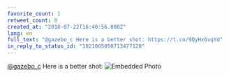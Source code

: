 ```yaml
---
favorite_count: 1
retweet_count: 0
created_at: "2018-07-22T16:40:56.000Z"
lang: en
full_text: "@gazebo_c Here is a better shot: https://t.co/9QyHx6vqYd"
in_reply_to_status_id: "1021065050713477120"
---
```


[@gazebo_c](https://twitter.com/gazebo_c) Here is a better shot:
![Embedded Photo](https://twitter-media-coderbyheart.s3.eu-north-1.amazonaws.com/1021072614008160257-DiuUH4fW0AAYIze.jpg)
